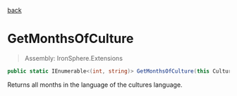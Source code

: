 ﻿

[back](/IronSphere.Extensions/types/CultureInfoExtension)

# GetMonthsOfCulture

> Assembly: IronSphere.Extensions

```csharp
public static IEnumerable<(int, string)> GetMonthsOfCulture(this CultureInfo culture)
```

Returns all months in the language of the cultures language.

 